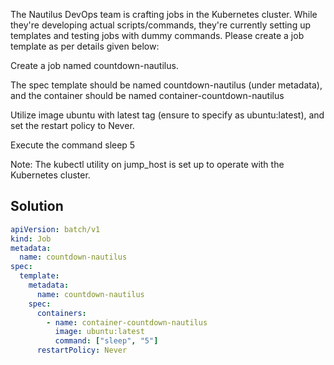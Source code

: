 The Nautilus DevOps team is crafting jobs in the Kubernetes cluster. While they're developing actual scripts/commands, they're currently setting up templates and testing jobs with dummy commands. Please create a job template as per details given below:


Create a job named countdown-nautilus.

The spec template should be named countdown-nautilus (under metadata), and the container should be named container-countdown-nautilus

Utilize image ubuntu with latest tag (ensure to specify as ubuntu:latest), and set the restart policy to Never.

Execute the command sleep 5

Note: The kubectl utility on jump_host is set up to operate with the Kubernetes cluster.

## Solution
```yaml
apiVersion: batch/v1
kind: Job
metadata:
  name: countdown-nautilus
spec:
  template:
    metadata:
      name: countdown-nautilus
    spec:
      containers:
        - name: container-countdown-nautilus
          image: ubuntu:latest
          command: ["sleep", "5"]
      restartPolicy: Never

```
